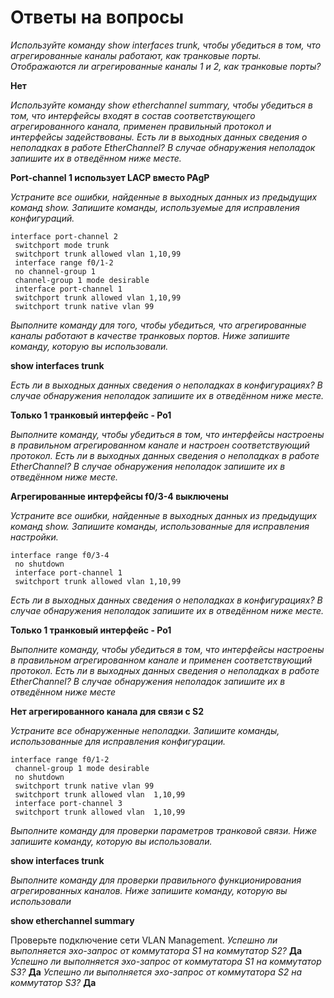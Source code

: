 # Ответы на вопросы

**Используйте команду show interfaces trunk, чтобы убедиться в том, что агрегированные каналы работают, как транковые порты.*
 Отображаются ли агрегированные каналы 1 и 2, как транковые порты?* 

**Нет**



**Используйте команду show etherchannel summary, чтобы убедиться в том, что интерфейсы входят в состав соответствующего агрегированного канала, применен правильный протокол и интерфейсы задействованы.*
 Есть ли в выходных данных сведения о неполадках в работе EtherChannel? В случае обнаружения неполадок запишите их в отведённом ниже месте.*

**Port-channel 1 использует LACP вместо PAgP**



 *Устраните все ошибки, найденные в выходных данных из предыдущих команд show. Запишите команды, используемые для исправления конфигураций.*

```
interface port-channel 2 
 switchport mode trunk
 switchport trunk allowed vlan 1,10,99
 interface range f0/1-2
 no channel-group 1 
 channel-group 1 mode desirable
 interface port-channel 1
 switchport trunk allowed vlan 1,10,99
 switchport trunk native vlan 99
```



*Выполните команду для того, чтобы убедиться, что агрегированные каналы работают в качестве транковых портов. Ниже запишите команду, которую вы использовали.*

**show interfaces trunk**



*Есть ли в выходных данных сведения о неполадках в конфигурациях? В случае обнаружения неполадок запишите их в отведённом ниже месте.*

**Только 1 транковый интерфейс  - Po1**



 **Выполните команду, чтобы убедиться в том, что интерфейсы настроены в правильном агрегированном канале и настроен соответствующий протокол.*
 Есть ли в выходных данных сведения о неполадках в работе EtherChannel? В случае обнаружения неполадок запишите их в отведённом ниже месте.*

**Агрегированные интерфейсы f0/3-4 выключены**



 *Устраните все ошибки, найденные в выходных данных из предыдущих команд show. Запишите команды, использованные для исправления настройки.*

```
interface range f0/3-4
 no shutdown
 interface port-channel 1
 switchport trunk allowed vlan 1,10,99
```



*Есть ли в выходных данных сведения о неполадках в конфигурациях? В случае обнаружения неполадок запишите их в отведённом ниже месте.*

**Только 1 транковый интерфейс  - Po1**



*Выполните команду, чтобы убедиться в том, что интерфейсы настроены в правильном агрегированном канале и применен соответствующий протокол.
 Есть ли в выходных данных сведения о неполадках в работе EtherChannel? В случае обнаружения неполадок запишите их в отведённом ниже месте*

**Нет агрегированного канала для связи с S2**



*Устраните все обнаруженные неполадки. Запишите команды, использованные для исправления конфигурации.*

```
interface range f0/1-2
 channel-group 1 mode desirable
 no shutdown
 switchport trunk native vlan 99
 switchport trunk allowed vlan  1,10,99
 interface port-channel 3
 switchport trunk allowed vlan  1,10,99
```



*Выполните команду для проверки параметров транковой связи. Ниже запишите команду, которую вы использовали.*

**show interfaces trunk**



*Выполните команду для проверки правильного функционирования агрегированных каналов. Ниже запишите команду, которую вы использовали*

**show etherchannel summary**



Проверьте подключение сети VLAN Management.
 *Успешно ли выполняется эхо-запрос от коммутатора S1 на коммутатор S2?*  **Да**
 *Успешно ли выполняется эхо-запрос от коммутатора S1 на коммутатор S3?*  **Да**
 *Успешно ли выполняется эхо-запрос от коммутатора S2 на коммутатор S3?*  **Да**